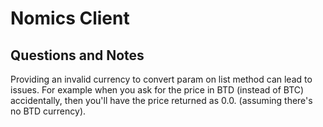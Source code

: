 # Nomics Client

## Questions and Notes

Providing an invalid currency to convert param on list method can lead to issues.
For example when you ask for the price in BTD (instead of BTC) accidentally, then you'll have the price returned as 0.0.
(assuming there's no BTD currency).